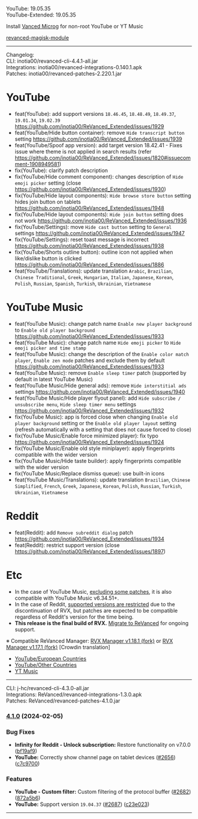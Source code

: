 YouTube: 19.05.35  
YouTube-Extended: 19.05.35  

Install [Vanced Microg](https://github.com/TeamVanced/VancedMicroG/releases) for non-root YouTube or YT Music  

[revanced-magisk-module](https://github.com/j-hc/revanced-magisk-module)  

---
Changelog:  
CLI: inotia00/revanced-cli-4.4.1-all.jar  
Integrations: inotia00/revanced-integrations-0.140.1.apk  
Patches: inotia00/revanced-patches-2.220.1.jar  

YouTube
==
- feat(YouTube): add support versions `18.46.45`, `18.48.49`, `18.49.37`, `19.01.34`, `19.02.39` https://github.com/inotia00/ReVanced_Extended/issues/1929
- feat(YouTube/Hide button container): remove `Hide transcript button` setting https://github.com/inotia00/ReVanced_Extended/issues/1939
- feat(YouTube/Spoof app version): add target version 18.42.41 - Fixes issue where theme is not applied in search results (refer https://github.com/inotia00/ReVanced_Extended/issues/1820#issuecomment-1908949581)
- fix(YouTube): clarify patch description
- fix(YouTube/Hide comment component): changes description of `Hide emoji picker` setting (close https://github.com/inotia00/ReVanced_Extended/issues/1930)
- fix(YouTube/Hide layout components): `Hide browse store button` setting hides join button on tablets https://github.com/inotia00/ReVanced_Extended/issues/1948
- fix(YouTube/Hide layout components): `Hide join button` setting does not work https://github.com/inotia00/ReVanced_Extended/issues/1936
- fix(YouTube/Settings): move `Hide cast button` setting to `General` settings https://github.com/inotia00/ReVanced_Extended/issues/1947
- fix(YouTube/Settings): reset toast message is incorrect https://github.com/inotia00/ReVanced_Extended/issues/1938
- fix(YouTube/Shorts outline button): outline icon not applied when like/dislike button is clicked https://github.com/inotia00/ReVanced_Extended/issues/1886
- feat(YouTube/Translations): update translation
`Arabic`, `Brazilian`, `Chinese Traditional`, `Greek`, `Hungarian`, `Italian`, `Japanese`, `Korean`, `Polish`, `Russian`, `Spanish`, `Turkish`, `Ukrainian`, `Vietnamese`


YouTube Music
==
- feat(YouTube Music): change patch name `Enable new player background` to `Enable old player background` https://github.com/inotia00/ReVanced_Extended/issues/1933
- feat(YouTube Music): change patch name `Hide emoji picker` to `Hide emoji picker and time stamp`
- feat(YouTube Music): change the description of the `Enable color match player`, `Enable zen mode` patches and exclude them by default https://github.com/inotia00/ReVanced_Extended/issues/1933
- feat(YouTube Music): remove `Enable sleep timer` patch (supported by default in latest YouTube Music)
- feat(YouTube Music/Hide general ads): remove `Hide interstitial ads` settings https://github.com/inotia00/ReVanced_Extended/issues/1940
- feat(YouTube Music/Hide player flyout panel): add `Hide subscribe / unsubscribe menu`, `Hide sleep timer menu` settings https://github.com/inotia00/ReVanced_Extended/issues/1932
- fix(YouTube Music): app is forced close when changing `Enable old player background` setting or the `Enable old player layout` setting (refresh automatically with a setting that does not cause forced to close)
- fix(YouTube Music/Enable force minimized player): fix typo https://github.com/inotia00/ReVanced_Extended/issues/1924
- fix(YouTube Music/Enable old style miniplayer): apply fingerprints compatible with the wider version
- fix(YouTube Music/Hide taste builder): apply fingerprints compatible with the wider version
- fix(YouTube Music/Replace dismiss queue): use built-in icons
- feat(YouTube Music/Translations): update translation
`Brazilian`, `Chinese Simplified`, `French`, `Greek`, `Japanese`, `Korean`, `Polish`, `Russian`, `Turkish`, `Ukrainian`, `Vietnamese`


Reddit
==
- feat(Reddit): add `Remove subreddit dialog` patch https://github.com/inotia00/ReVanced_Extended/issues/1934
- feat(Reddit): restrict support version (close https://github.com/inotia00/ReVanced_Extended/issues/1897)


Etc
==
- In the case of YouTube Music, [excluding some patches](https://github.com/inotia00/ReVanced_Extended/issues/1933), it is also compatible with YouTube Music v6.34.51+.
- In the case of Reddit, [supported versions are restricted](https://github.com/inotia00/ReVanced_Extended/issues/1897) due to the discontinuation of RVX, but patches are expected to be compatible regardless of Reddit's version for the time being.
- **This release is the final build of RVX.** [Migrate to ReVanced](https://revanced.app/) for ongoing support.

※ Compatible ReVanced Manager: [RVX Manager v1.18.1 (fork)](https://github.com/inotia00/revanced-manager/releases/tag/v1.18.1) or [RVX Manager v1.17.1 (fork)](https://github.com/inotia00/revanced-manager/releases/tag/v1.17.1)
[Crowdin translation]
- [YouTube/European Countries](https://crowdin.com/project/revancedextendedeu)
- [YouTube/Other Countries](https://crowdin.com/project/revancedextended)
- [YT Music](https://crowdin.com/project/revancedmusicextended)

---
CLI: j-hc/revanced-cli-4.3.0-all.jar  
Integrations: ReVanced/revanced-integrations-1.3.0.apk  
Patches: ReVanced/revanced-patches-4.1.0.jar  

### [4.1.0](https://github.com/ReVanced/revanced-patches/compare/v4.0.2...v4.1.0) (2024-02-05)
### Bug Fixes
* **Infinity for Reddit - Unlock subscription:** Restore functionality on v7.0.0 ([bf19af9](https://github.com/ReVanced/revanced-patches/commit/bf19af99cb522f9027a4b3ae42d6258ac71758e5))
* **YouTube:** Correctly show channel page on tablet devices ([#2656](https://github.com/ReVanced/revanced-patches/issues/2656)) ([c7c9700](https://github.com/ReVanced/revanced-patches/commit/c7c9700d93caeae105916d33376670f525276fac))
### Features
* **YouTube - Custom filter:** Custom filtering of the protocol buffer ([#2682](https://github.com/ReVanced/revanced-patches/issues/2682)) ([872a5b6](https://github.com/ReVanced/revanced-patches/commit/872a5b6d8969ab1569cd57ece3c400c3741049be))
* **YouTube:** Support version `19.04.37` ([#2687](https://github.com/ReVanced/revanced-patches/issues/2687)) ([c23e023](https://github.com/ReVanced/revanced-patches/commit/c23e0233cf5c28d354132443d227b42ddc4a3dad))

---  
